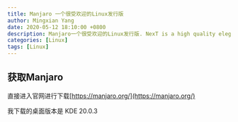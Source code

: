 ```yaml
---
title: Manjaro 一个很受欢迎的Linux发行版
author: Mingxian Yang
date: 2020-05-12 18:10:00 +0800
description: Manjaro一个很受欢迎的Linux发行版. NexT is a high quality elegant Jekyll theme ported from Hexo Next. It is crafted from scratch, with love.
categories: [Linux]
tags: [Linux]
---
```





## 获取Manjaro

直接进入官网进行下载[https://manjaro.org/](https://manjaro.org/)

我下载的桌面版本是 KDE 20.0.3

